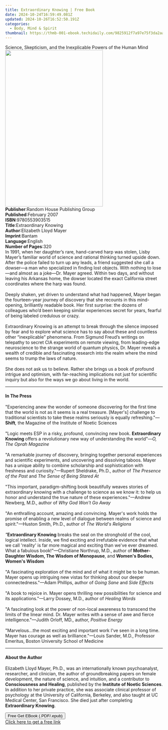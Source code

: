 ```yaml
---
title: Extraordinary Knowing | Free Book
date: 2024-10-24T16:59:49.081Z
updated: 2024-10-26T16:52:50.191Z
categories:
  - Body, Mind & Spirit
thumbnail: https://thmb-001-ebook.techidaily.com/9825912f7a97e75f3da2aa878341914bbe45acc956060929cdb417e0a207a9fb.jpg
---
```

<main id="book-container">
  <div class="flex flex-col">
    <div class="book-brief flex-1 py-6 px-4 sm:p-6 md:py-10 md:px-8">
      <!-- brief-->
      <div class="book-brief-main">
        Science, Skepticism, and the Inexplicable Powers of the Human Mind
      </div>
    </div>
    <div
      class="book-meta-info flex-1 grid gap-4 col-start-1 col-end-3 row-start-1 sm:mb-6 sm:grid-cols-4 lg:gap-6 lg:col-start-2 lg:row-end-6 lg:row-span-6 lg:mb-0"
    >
      <div
        class="book-meta-info-left place-content-center mt-4 p-4 text-sm leading-6 col-start-2 col-span-2 dark:text-slate-400"
      >
        <img
          class="w-full h-500 object-cover rounded-lg sm:h-255 sm:col-span-2 lg:col-span-full"
          src="https://img-001-ebook.techidaily.com/2ee6dd547afde0cf64703a49b2e2e885f4b74ffb98012035f361f5f3d2d2f00c.jpg"
          alt=""
          width="312"
          height="500"
        />
      </div>
      <div
        class="book-meta-info-right mt-2 col-start-1 row-start-2 col-span-3 self-center"
      >
        <!-- meta data  -->
        <div class="flex flex-col px-4 md:px-8">
          <div class="flex-1">
            <strong>Publisher</strong>:<span class="px-2"
              >Random House Publishing Group</span
            >
          </div>
          <div class="flex-1">
            <strong>Published</strong>:<span class="px-2">February 2007</span>
          </div>
          <div class="flex-1">
            <strong>ISBN</strong>:<span class="px-2">9780553903515</span>
          </div>
          <div class="flex-1">
            <strong>Title</strong>:<span class="px-2"
              >Extraordinary Knowing</span
            >
          </div>
          <div class="flex-1">
            <strong>Author</strong>:<span class="px-2"
              >Elizabeth Lloyd Mayer</span
            >
          </div>
          <div class="flex-1">
            <strong>Imprint</strong>:<span class="px-2">Bantam</span>
          </div>
          <div class="flex-1">
            <strong>Language</strong>:<span class="px-2">English</span>
          </div>
          <div class="flex-1">
            <strong>Number of Pages</strong>:<span class="px-2">320</span>
          </div>
        </div>
      </div>
    </div>
    <div class="book-description flex-1 py-6 px-4 sm:p-6 md:py-10 md:px-8">
      <div class="book-description-main">
        <div accordion-content="" id="description">
          In 1991, when her daughter’s rare, hand-carved harp was stolen, Lisby
          Mayer’s familiar world of science and rational thinking turned upside
          down. After the police failed to turn up any leads, a friend suggested
          she call a dowser—a man who specialized in finding lost objects. With
          nothing to lose—and almost as a joke—Dr. Mayer agreed. Within two
          days, and without leaving his Arkansas home, the dowser located the
          exact California street coordinates where the harp was found.<br /><br />Deeply
          shaken, yet driven to understand what had happened, Mayer began the
          fourteen-year journey of discovery that she recounts in this
          mind-opening, brilliantly readable book. Her first surprise: the
          dozens of colleagues who’d been keeping similar experiences secret for
          years, fearful of being labeled credulous or crazy.<br /><br />Extraordinary
          Knowing is an attempt to break through the silence imposed by fear and
          to explore what science has to say about these and countless other
          “inexplicable” phenomena. From Sigmund Freud’s writings on telepathy
          to secret CIA experiments on remote viewing, from leading-edge
          neuroscience to the strange world of quantum physics, Dr. Mayer
          reveals a wealth of credible and fascinating research into the realm
          where the mind seems to trump the laws of nature.<br /><br />She does
          not ask us to believe. Rather she brings us a book of profound
          intrigue and optimism, with far-reaching implications not just for
          scientific inquiry but also for the ways we go about living in the
          world.
        </div>
        <div class="accordion-fader"></div>
      </div>
    </div>
    <div class="book-excerpts flex-1 py-6 px-4 sm:p-6 md:py-10 md:px-8">
      <!-- excerpts-->
      <div class="book-excerpts-main">
        <hr />
        <h4 class="placeholder placeholder-heading">
          <span>In The Press</span>
        </h4>
        <p>
          "Experiencing anew the wonder of someone discovering for the first
          time that the world is not as it seems is a real treasure. [Mayer's]
          challenge to traditional scientists to take these realms seriously is
          equally refreshing."—<b>Shift</b><i>,</i> the Magazine of the
          Institute of Noetic Sciences<br /><br />"Logic meets ESP in a risky,
          profound, convincing new book. <b>Extraordinary Knowing </b>offers a
          revolutionary new way of understanding the world"—<i
            >O, The Oprah Magazine</i
          ><br /><br />"A remarkable journey of discovery, bringing together
          personal experiences and scientific experiments, and uncovering and
          dissolving taboos. Mayer has a unique ability to combine scholarship
          and sophistication with freshness and curiosity."—Rupert Sheldrake,
          Ph.D., author of <i>The Presence of the Past</i> and
          <i>The Sense of Being Stared At</i><br /><i><br /></i>"This important,
          paradigm-shifting book beautifully weaves stories of extraordinary
          knowing with a challenge to science as we know it: to help us honor
          and understand the true nature of these experiences."—Andrew Newberg,
          M.D., author of <i>Why God Won't Go Away<br /></i><br />"An
          enthralling account, amazing and convincing. Mayer's work holds the
          promise of enabling a new level of dialogue between realms of science
          and spirit."—Huston Smith, Ph.D., author of
          <i>The World's Religions<br /><br />"</i><b>Extraordinary Knowing</b
          ><i> </i>breaks the seal on the stronghold of the cool, logical
          intellect. Inside, we find exciting and irrefutable evidence that what
          we call 'reality' is far more magical and exciting than we've ever
          dreamed. What a fabulous book!"—Christiane Northrup, M.D., author of<b
            ><i> </i>Mother-Daughter Wisdom, The Wisdom of Menopause</b
          >,<i> </i>and<i> </i><b>Women's Bodies, Women's Wisdom</b><i><br /></i
          ><br />"A fascinating exploration of the mind and of what it might be
          to be human.&nbsp; Mayer opens up intriguing new vistas for thinking
          about our deeper connectedness."—Adam Phillips, author of
          <i>Going Sane</i> and <i>Side Effects<br /></i><br />"A book to
          rejoice in. Mayer opens thrilling new possibilities for science and
          its applications."—Larry Dossey, M.D., author of
          <i>Healing Words<br /><br /></i>"A fascinating look at the power of
          non-local awareness to transcend the limits of the linear mind. Dr.
          Mayer writes with a sense of awe and fierce intelligence."—Judith
          Orloff, MD., author, <i>Positive Energy</i><br /><br />"Marvelous…the
          most exciting and important work I've seen in a long time. Mayer has
          courage as well as brilliance."—Louis Sander, M.D., Professor
          Emeritus, Boston University School of Medicine
        </p>
      </div>
    </div>
    <div class="book-about-author flex-1 py-6 px-4 sm:p-6 md:py-10 md:px-8">
      <!-- about author-->
      <div class="book-main-author-main">
        <hr />
        <h4 class="placeholder placeholder-heading">
          <span>About the Author</span>
        </h4>
        <p>
          Elizabeth Lloyd Mayer, Ph.D., was an internationally known
          psychoanalyst, researcher, and clinician, the author of groundbreaking
          papers on female development, the nature of science, and intuition,
          and a contributor to <b>Consciousness and Healing</b>, published by
          the <b>Institute of Noetic Sciences</b>. In addition to her private
          practice, she was associate clinical professor of psychology at the
          University of California, Berkeley, and also taught at UC Medical
          Center, San Francisco. She died just after completing
          <b>Extraordinary Knowing</b>.
        </p>
      </div>
    </div>
    <div class="book-free-get flex-1 py-6 px-4 sm:p-6 md:py-10 md:px-8">
      <button
        id="btn-free-get"
        class="bg-blue-500 hover:bg-blue-700 text-white font-bold py-2 px-4 rounded"
      >
        Free Get EBook (.PDF/.epub)
      </button>
      <div id="countdown-display" class="px-2 text-lg mt-2"></div>
      <a
        id="free-link"
        class="hidden bg-blue-500 hover:bg-blue-700 text-white font-bold py-2 px-4 rounded"
        href="https://www.ebooks.com/en-us/book/265699/extraordinary-knowing/elizabeth-lloyd-mayer/"
        target="_blank"
        >Click here to get a free link</a
      >
    </div>
    <script>
      let countdownTime = 0;
      let countdownInterval = null;
      document
        .getElementById('btn-free-get')
        .addEventListener('click', startCountdown);
      function startCountdown() {
        countdownTime = new Date().getTime() + 60000 * 3;
        countdownInterval = setInterval(updateCountdown, 1000);
        document.getElementById('btn-free-get').disabled = true;
        document
          .getElementById('btn-free-get')
          .classList.add('bg-gray-500', 'cursor-not-allowed');
      }
      function updateCountdown() {
        let currentTime = new Date().getTime();
        let timeLeft = countdownTime - currentTime;
        let secondsLeft = Math.floor(timeLeft / 1000);
        document.getElementById('countdown-display').innerHTML =
          `Remaining time: ${secondsLeft} seconds.`;
        if (secondsLeft <= 0) {
          clearInterval(countdownInterval);
          document.getElementById('btn-free-get').classList.add('hidden');
          document.getElementById('free-link').classList.remove('hidden');
          document.getElementById('countdown-display').innerHTML = '';
        }
      }
    </script>
  </div>
</main>

<ins class="adsbygoogle"
      style="display:block"
      data-ad-client="ca-pub-7571918770474297"
      data-ad-slot="8358498916"
      data-ad-format="auto"
      data-full-width-responsive="true"></ins>
    